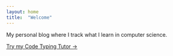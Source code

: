 ```yaml
---
layout: home
title:  "Welcome"
---
```

My personal blog where I track what I learn in computer science.  
<!-- somewhere in index.html (or index.md if Jekyll) -->
<p>
  <a href="https://<your-site>.netlify.app/" target="_blank" rel="noopener">
    Try my Code Typing Tutor →
  </a>
</p>
